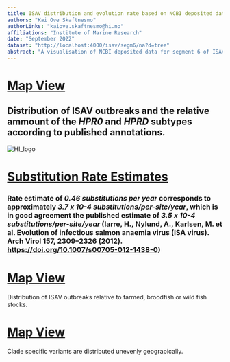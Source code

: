 ```yaml
---
title: ISAV distribution and evolution rate based on NCBI deposited data
authors: "Kai Ove Skaftnesmo"
authorLinks: "kaiove.skaftnesmo@hi.no"
affiliations: "Institute of Marine Research"
date: "September 2022"
dataset: "http://localhost:4000/isav/segm6/na?d=tree"
abstract: "A visualisation of NCBI deposited data for segment 6 of ISAV, displaying the evolutionary rate and distribution of the virus"
---
```


# [Map View](http://localhost:4000/isav/segm6?c=HPR&d=map&l=clock&p=full&r=region)

## Distribution of ISAV outbreaks and the relative ammount of the ***HPR0*** and ***HPRD*** subtypes according to published annotations.
![HI_logo](https://hinnsiden.no/tema/profiltorg/PublishingImages/Sider/instituttets_logo/HI%20logo%20farger%20norsk.png)

# [Substitution Rate Estimates](http://localhost:4000/isav/segm6?d=tree&l=clock&p=full&r=region)

### Rate estimate of ***0.46 substitutions per year*** corresponds to approximately ***3.7 x 10-4 substitutions/per-site/year***, which is in good agreement the published estimate of ***3.5 x 10-4 substitutions/per-site/year*** (larre, H., Nylund, A., Karlsen, M. et al. Evolution of infectious salmon anaemia virus (ISA virus). Arch Virol 157, 2309–2326 (2012). https://doi.org/10.1007/s00705-012-1438-0)

# [Map View](http://localhost:4000/isav/segm6?c=location&d=map&l=clock&p=full&r=region)

Distribution of ISAV outbreaks relative to farmed, broodfish or wild fish stocks.

# [Map View](http://localhost:4000/isav/segm6?c=Clade&d=map&l=clock&p=full&r=region)

Clade specific variants are distributed unevenly geograpically. 
